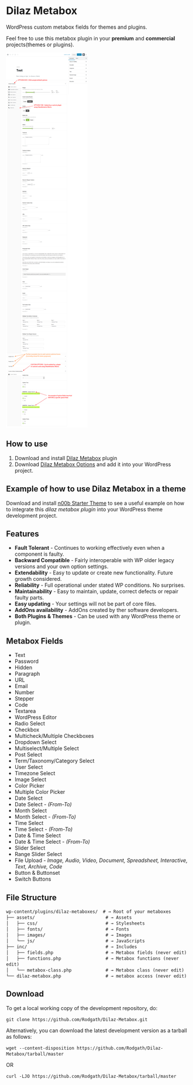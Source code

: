 # Dilaz Metabox
WordPress custom metabox fields for themes and plugins.

Feel free to use this metabox plugin in your __premium__ and __commercial__ projects(themes or plugins).

![alt text](https://github.com/Rodgath/DilazResources/blob/master/Dilaz-Metabox/main-dilaz-metabox.png "Demo Screenshot")

## How to use
1. Download and install [Dilaz Metabox](https://github.com/Rodgath/Dilaz-Metabox/archive/master.zip) plugin
2. Download [Dilaz Metabox Options](https://github.com/Rodgath/Dilaz-Metabox-Options) and add it into your WordPress project. 

## Example of how to use Dilaz Metabox in a theme
Download and install [n00b Starter Theme](https://github.com/Rodgath/n00b-Theme) to see a useful example on how to integrate this *dilaz metabox plugin* into your WordPress theme development project.

## Features
* __Fault Tolerant__ - Continues to working effectively even when a component is faulty.
* __Backward Compatible__ - Fairly interoperable with WP older legacy versions and your own option settings.
* __Extendability__ - Easy to update or create new functionality. Future growth considered. 
* __Reliability__ - Full operational under stated WP conditions. No surprises.
* __Maintainability__ - Easy to maintain, update, correct defects or repair faulty parts.
* __Easy updating__ - Your settings will not be part of core files. 
* __AddOns availability__ - AddOns created by ther software developers.
* __Both Plugins & Themes__ - Can be used with any WordPress theme or plugin.

## Metabox Fields
* Text
* Password
* Hidden
* Paragraph
* URL
* Email 
* Number 
* Stepper
* Code
* Textarea
* WordPress Editor
* Radio Select
* Checkbox
* Multicheck/Multiple Checkboxes
* Dropdown Select
* Multiselect/Multiple Select
* Post Select
* Term/Taxonomy/Category Select
* User Select
* Timezone Select
* Image Select
* Color Picker
* Multiple Color Picker
* Date Select
* Date Select - *(From-To)*
* Month Select
* Month Select - *(From-To)*
* Time Select
* Time Select - *(From-To)*
* Date & Time Select
* Date & Time Select - *(From-To)*
* Slider Select
* Range Slider Select
* File Upload - *Image, Audio, Video, Document, Spreadsheet, Interactive, Text, Archive, Code*
* Button & Buttonset
* Switch Buttons

## File Structure
```
wp-content/plugins/dilaz-metaboxes/  # → Root of your metaboxes
├── assets/                           # → Assets
│   ├── css/                          # → Stylesheets
│   ├── fonts/                        # → Fonts
│   ├── images/                       # → Images
│   └── js/                           # → JavaScripts
├── inc/                              # → Includes
│   ├── fields.php                    # → Metabox fields (never edit)
│   ├── functions.php                 # → Metabox functions (never edit)
│   └── metabox-class.php             # → Metabox class (never edit)
└── dilaz-metabox.php                 # → metabox access (never edit)
```

## Download 

To get a local working copy of the development repository, do:

    git clone https://github.com/Rodgath/Dilaz-Metabox.git

Alternatively, you can download the latest development version as a tarball
as follows:

    wget --content-disposition https://github.com/Rodgath/Dilaz-Metabox/tarball/master

OR 

    curl -LJO https://github.com/Rodgath/Dilaz-Metabox/tarball/master
    
    
